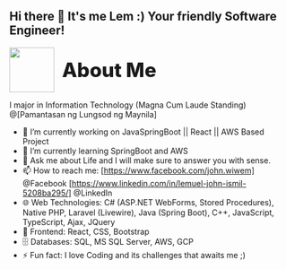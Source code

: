 ## Hi there 👋 It's me Lem :) Your friendly Software Engineer! 
<p>
  <img src="https://media1.tenor.com/m/UqWSWUK9UCIAAAAC/psyduck.gif" width="80" style="vertical-align: middle;" />
  <span style="font-size: 2.5em; font-weight: 800; vertical-align: middle; margin-left: 10px;">About Me</span>
</p>
I major in Information Technology (Magna Cum Laude Standing) @[Pamantasan ng Lungsod ng Maynila]

- 🔭 I’m currently working on JavaSpringBoot || React || AWS Based Project 
- 🌱 I’m currently learning SpringBoot and AWS 
- 💬 Ask me about Life and I will make sure to answer you with sense.
- 📫 How to reach me: [https://www.facebook.com/john.wiwem] @Facebook [https://www.linkedin.com/in/lemuel-john-ismil-5208ba295/] @LinkedIn
- 🌐 Web Technologies: C# (ASP.NET WebForms, Stored Procedures), Native PHP, Laravel (Livewire), Java (Spring Boot), C++, JavaScript, TypeScript, Ajax, JQuery
- 🎨 Frontend: React, CSS, Bootstrap
- 🗄️ Databases: SQL, MS SQL Server, AWS, GCP
- ⚡ Fun fact: I love Coding and its challenges that awaits me ;) 
